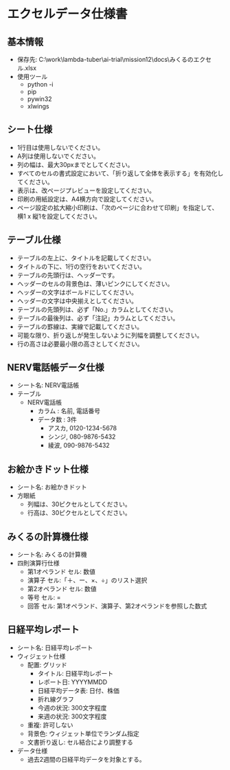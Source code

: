 # エクセルデータ仕様書

## 基本情報
- 保存先: C:\work\lambda-tuber\ai-trial\mission12\docs\みくるのエクセル.xlsx
- 使用ツール
    - python -i
    - pip
    - pywin32
    - xlwings


## シート仕様
- 1行目は使用しないでください。
- A列は使用しないでください。
- 列の幅は、最大30pxまでとしてください。
- すべてのセルの書式設定において、「折り返して全体を表示する」を有効化してください。
- 表示は、改ページプレビューを設定してください。
- 印刷の用紙設定は、A4横方向で設定してください。
- ページ設定の拡大縮小印刷は、「次のページに合わせて印刷」を指定して、横1 x 縦1を設定してください。


## テーブル仕様
- テーブルの左上に、タイトルを記載してください。
- タイトルの下に、1行の空行をおいてください。
- テーブルの先頭行は、ヘッダーです。
- ヘッダーのセルの背景色は、薄いピンクにしてください。
- ヘッダーの文字はボールドにしてください。
- ヘッダーの文字は中央揃えとしてください。
- テーブルの先頭列は、必ず「No.」カラムとしてください。
- テーブルの最後列は、必ず「注記」カラムとしてください。
- テーブルの罫線は、実線で記載してください。
- 可能な限り、折り返しが発生しないように列幅を調整してください。
- 行の高さは必要最小限の高さとしてください。


## NERV電話帳データ仕様
- シート名: NERV電話帳
- テーブル
    - NERV電話帳
        - カラム : 名前, 電話番号
        - データ数 : 3件
            - アスカ, 0120-1234-5678
            - シンジ, 080-9876-5432
            - 綾波, 090-9876-5432


## お絵かきドット仕様
- シート名: お絵かきドット
- 方眼紙
  - 列幅は、30ピクセルとしてください。
  - 行高は、30ピクセルとしてください。
    

## みくるの計算機仕様
- シート名: みくるの計算機
- 四則演算行仕様
  - 第1オペランド セル: 数値
  - 演算子 セル:「＋、ー、×、÷」のリスト選択
  - 第2オペランド セル: 数値
  - 等号 セル: =
  - 回答 セル: 第1オペランド、演算子、第2オペランドを参照した数式


## 日経平均レポート
- シート名: 日経平均レポート
- ウィジェット仕様
  - 配置: グリッド
      - タイトル: 日経平均レポート
      - レポート日: YYYYMMDD 
      - 日経平均データ表: 日付、株価
      - 折れ線グラフ
      - 今週の状況: 300文字程度
      - 来週の状況: 300文字程度
  - 重複: 許可しない
  - 背景色: ウィジェット単位でランダム指定
  - 文書折り返し: セル結合により調整する
- データ仕様
  - 過去2週間の日経平均データを対象とする。
